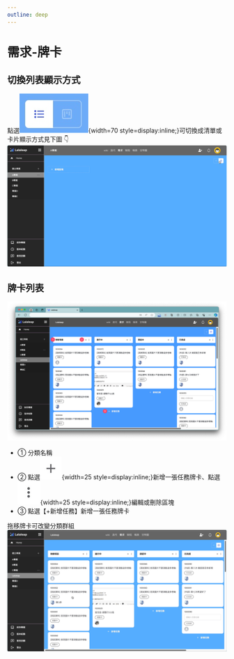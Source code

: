 ```yaml
---
outline: deep
---
```


# 需求-牌卡

## 切換列表顯示方式

點選![Alt text](./public/request01.jpg){width=70 style=display:inline;}可切換成清單或卡片顯示方式見下圖 👇
![圖片](./public/set03.gif)

## 牌卡列表

![Alt text](./public/request03.png)

- ① 分類名稱
- ② 點選![Alt text](./public/project07.jpg){width=25 style=display:inline;}新增一張任務牌卡、點選![Alt text](./public/project08.jpg){width=25 style=display:inline;}編輯或刪除區塊
- ③ 點選【+新增任務】新增一張任務牌卡

拖移牌卡可改變分類群組
![Alt text](./public/request02.gif)

